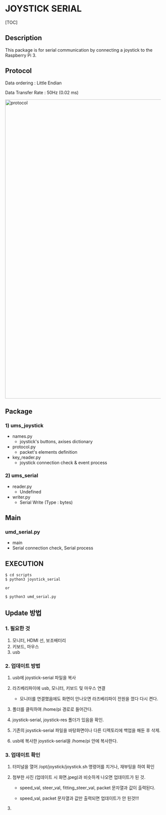 # JOYSTICK SERIAL

[TOC]

## Description

This package is for serial communication by connecting a joystick to the Raspberry Pi 3.



## Protocol

Data ordering : Little Endian

Data Transfer Rate : 50Hz (0.02 ms) 

<img width="964" alt="protocol" src="https://user-images.githubusercontent.com/35681273/96358150-f02c1f00-113e-11eb-94fb-4b5fd8878e36.png">



## Package

### 1) ums_joystick

- names.py
  - joystick's buttons, axises dictionary
- protocol.py
  - packet's elements definition
- key_reader.py
  - joystick connection check & event process

### 2) ums_serial

- reader.py
  - Undefined
- writer.py
  - Serial Write (Type : bytes)



## Main

### umd_serial.py

- main
- Serial connection check, Serial process



## EXECUTION

```
$ cd scripts
$ python3 joystick_serial

or

$ python3 umd_serial.py
```



## Update 방법

### 1. 필요한 것

1. 모니터, HDMI 선, 보조배터리 
2. 키보드, 마우스
3. usb



### 2. 업데이트 방법

1. usb에 joystick-serial 파일을 복사
2. 라즈베리파이에 usb, 모니터, 키보드 및 마우스 연결
   - 모니터를 연결했음에도 화면이 안나오면 라즈베리파이 전원을 껐다 다시 켠다.

3. 폴더를 클릭하여 /home/pi 경로로 들어간다.

4. joystick-serial, joystick-res 폴더가 있음을 확인.

5. 기존의 joystick-serial 파일을 바탕화면이나 다른 디렉토리에 백업을 해둔 후 삭제.

6. usb에 복사한 joystick-serial을 /home/pi 안에 복사한다.



### 3. 업데이트 확인

1. 터미널을 열어 /opt/joystick/joystick.sh 명령어를 치거나, 재부팅을 하여 확인

2. 첨부한 사진 (업데이트 시 화면.jpeg)과 비슷하게 나오면 업데이트가 된 것.

    - speed_val, steer_val, fitting_steer_val, packet 문자열과 값이 출력된다.
    
    - speed_val, packet 문자열과 값만 출력되면 업데이트가 안 된것!!!



2. 